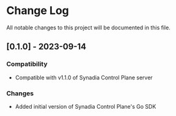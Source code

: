 # Change Log
All notable changes to this project will be documented in this file.

## [0.1.0] - 2023-09-14

### Compatibility
- Compatible with v1.1.0 of Synadia Control Plane server

### Changes
- Added initial version of Synadia Control Plane's Go SDK
